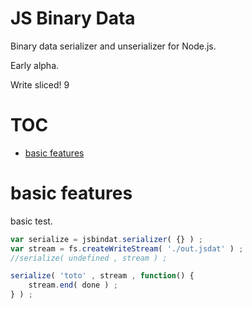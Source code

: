 

# JS Binary Data

Binary data serializer and unserializer for Node.js.

Early alpha.

Write sliced! 9
# TOC
   - [basic features](#basic-features)
<a name=""></a>
 
<a name="basic-features"></a>
# basic features
basic test.

```js
var serialize = jsbindat.serializer( {} ) ;
var stream = fs.createWriteStream( './out.jsdat' ) ;
//serialize( undefined , stream ) ;

serialize( 'toto' , stream , function() {
	stream.end( done ) ;
} ) ;
```


